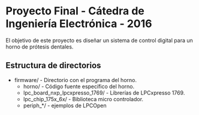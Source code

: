 # Proyecto Final - Cátedra de Ingeniería Electrónica - 2016

El objetivo de este proyecto es diseñar un sistema de control digital para un horno de prótesis dentales. 

## Estructura de directorios

* firmware/ - Directorio con el programa del horno.
  * horno/ - Código fuente específico del horno.
  * lpc_board_nxp_lpcxpresso_1769/ - Librerías de LPCxpresso 1769.
  * lpc_chip_175x_6x/ - Biblioteca micro controlador.
  * periph_*/ - ejemplos de LPCOpen
